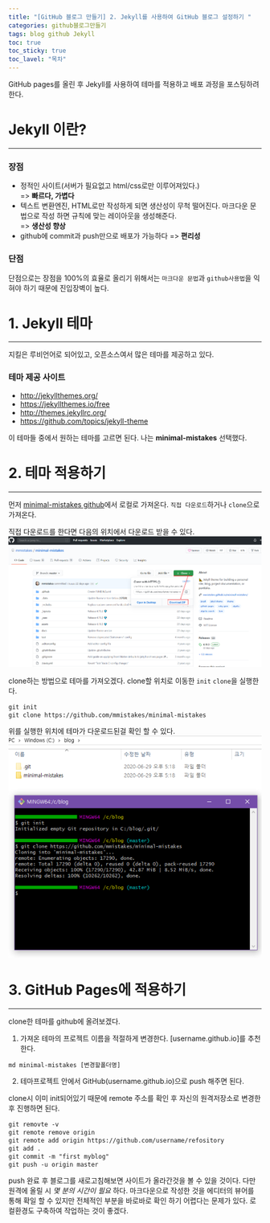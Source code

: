 ```yaml
---
title: "[GitHub 블로그 만들기] 2. Jekyll를 사용하여 GitHub 블로그 설정하기 "
categories: github블로그만들기
tags: blog github Jekyll
toc: true
toc_sticky: true
toc_lavel: "목차"
---
```


GitHub pages를 올린 후 Jekyll를 사용하여 테마를 적용하고 배포 과정을 포스팅하려 한다.  

# Jekyll 이란?
---
### 장점  
* 정적인 사이트(서버가 필요없고 html/css로만 이루어져있다.)  
=> __빠르다, 가볍다__
* 텍스트 변환엔진, HTML로만 작성하게 되면 생산성이 무척 떨어진다. 마크다운 문법으로 작성 하면 규칙에 맞는 레이아웃을 생성해준다.  
=> __생산성 향상__  
* github에 commit과 push만으로 배포가 가능하다
=> __편리성__

### 단점  
단점으로는 장점을 100%의 효율로 올리기 위해서는 `마크다운 문법`과 `github사용법`을 익혀야 하기 때문에
진입장벽이 높다.

# 1. Jekyll 테마
---
지킬은 루비언어로 되어있고, 오픈소스여서 많은 테마를 제공하고 있다.  
### 테마 제공 사이트
 * http://jekyllthemes.org/
 * https://jekyllthemes.io/free
 * http://themes.jekyllrc.org/
 * https://github.com/topics/jekyll-theme  

이 테마들 중에서 원하는 테마를 고르면 된다. 나는 __minimal-mistakes__ 선택했다.

# 2. 테마 적용하기
---
먼저 [minimal-mistakes github](https://github.com/mmistakes/minimal-mistakes)에서 로컬로 가져온다.
`직접 다운로드`하거나 `clone`으로 가져온다.

직접 다운로드를 한다면 다음의 위치에서 다운로드 받을 수 있다.
![이미지](https://github.com/saeyeoni/saeyeoni.github.io/blob/master/_images/second-git-pages-1.png?raw=true "repo")

clone하는 방법으로 테마를 가져오겠다.
clone할 위치로 이동한 `init` `clone`을 실행한다.
```
git init
git clone https://github.com/mmistakes/minimal-mistakes
```
위를 실행한 위치에 테마가 다운로드된걸 확인 할 수 있다.
![이미지](https://github.com/saeyeoni/saeyeoni.github.io/blob/master/_images/second-git-pages-2.png?raw=true "repo")
# 3. GitHub Pages에 적용하기
---
clone한 테마를 github에 올려보겠다.

1. 가져온 테마의 프로젝트 이름을 적절하게 변경한다. [username.github.io]를 추천한다.
```
md minimal-mistakes [변경할폴더명]
```

2. 테마프로젝트 안에서 GitHub(username.github.io)으로 push 해주면 된다.

clone시 이미 init되어있기 때문에 remote 주소를 확인 후 자신의 원격저장소로 변경한 후 진행하면 된다.
```
git removte -v
git remote remove origin
git remote add origin https://github.com/username/refository
git add .
git commit -m "first myblog"
git push -u origin master
```

push 완료 후 블로그를 새로고침해보면 사이트가 올라간것을 볼 수 있을 것이다.
다만 원격에 올릴 시 _몇 분의 시간이 필요_ 하다.
마크다운으로 작성한 것을 에디터의 뷰어를 통해 확일 할 수 있지만 전체적인 부분을 바로바로 확인 하기 어렵다는 문제가 있다.
로컬환경도 구축하여 작업하는 것이 좋겠다.
